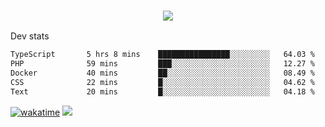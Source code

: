 <h3 align="center">
  <a href="https://github.com/spoopy2023">
      <img src="https://github-profile-trophy.vercel.app/?username=Spoopy2023&no-bg=true&no-frame=true">
  </a>
</h3>

Dev stats
<!--START_SECTION:waka-->

```txt
TypeScript       5 hrs 8 mins    ████████████████░░░░░░░░░   64.03 %
PHP              59 mins         ███░░░░░░░░░░░░░░░░░░░░░░   12.27 %
Docker           40 mins         ██░░░░░░░░░░░░░░░░░░░░░░░   08.49 %
CSS              22 mins         █░░░░░░░░░░░░░░░░░░░░░░░░   04.62 %
Text             20 mins         █░░░░░░░░░░░░░░░░░░░░░░░░   04.18 %
```

<!--END_SECTION:waka-->
[![wakatime](https://wakatime.com/badge/user/018ece4c-ff65-47b1-86a2-26e4e720c978.svg)](https://wakatime.com/@mac_g)
<img src="https://camo.githubusercontent.com/935c1e1091fb0ce9d975d06263ed4bc014721cd7e52b557f59b07c85da01afe3/68747470733a2f2f6b6f6d617265762e636f6d2f67687076632f3f757365726e616d653d5843726166744d616e3532266c6162656c3d566965777326636f6c6f723d626c7565267374796c653d706c6173746963">
